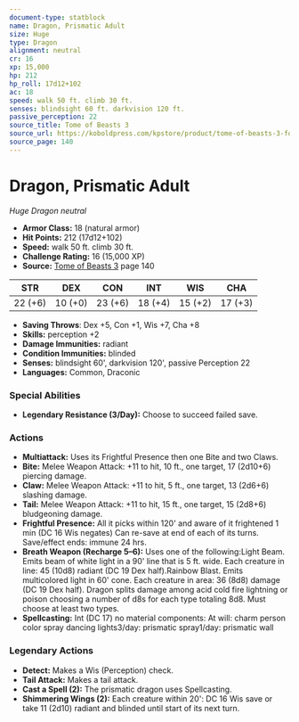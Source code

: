 ```yaml
---
document-type: statblock
name: Dragon, Prismatic Adult
size: Huge
type: Dragon
alignment: neutral
cr: 16
xp: 15,000
hp: 212
hp_roll: 17d12+102
ac: 18
speed: walk 50 ft. climb 30 ft.
senses: blindsight 60 ft. darkvision 120 ft. 
passive_perception: 22
source_title: Tome of Beasts 3
source_url: https://koboldpress.com/kpstore/product/tome-of-beasts-3-for-5th-edition/
source_page: 140
---
```


# Dragon, Prismatic Adult

*Huge* *Dragon* *neutral*

- **Armor Class:** 18 (natural armor)
- **Hit Points:** 212 (17d12+102)
- **Speed:** walk 50 ft. climb 30 ft.
- **Challenge Rating:** 16 (15,000 XP)
- **Source:** [Tome of Beasts 3](https://koboldpress.com/kpstore/product/tome-of-beasts-3-for-5th-edition/) page 140

| STR | DEX | CON | INT | WIS | CHA |
| --- | --- | --- | --- | --- | --- |
| 22 (+6) | 10 (+0) | 23 (+6) | 18 (+4) | 15 (+2) | 17 (+3) |

- **Saving Throws**: Dex +5, Con +1, Wis +7, Cha +8
- **Skills:** perception +2
- **Damage Immunities:** radiant
- **Condition Immunities:** blinded
- **Senses:** blindsight 60', darkvision 120', passive Perception 22
- **Languages:** Common, Draconic

### Special Abilities

- **Legendary Resistance (3/Day):** Choose to succeed failed save.

### Actions

- **Multiattack:** Uses its Frightful Presence then one Bite and two Claws.
- **Bite:** Melee Weapon Attack: +11 to hit, 10 ft., one target, 17 (2d10+6) piercing damage.
- **Claw:** Melee Weapon Attack: +11 to hit, 5 ft., one target, 13 (2d6+6) slashing damage.
- **Tail:** Melee Weapon Attack: +11 to hit, 15 ft., one target, 15 (2d8+6) bludgeoning damage.
- **Frightful Presence:** All it picks within 120' and aware of it frightened 1 min (DC 16 Wis negates) Can re-save at end of each of its turns. Save/effect ends: immune 24 hrs.
- **Breath Weapon (Recharge 5–6):** Uses one of the following:Light Beam. Emits beam of white light in a 90' line that is 5 ft. wide. Each creature in line: 45 (10d8) radiant (DC 19 Dex half).Rainbow Blast. Emits multicolored light in 60' cone. Each creature in area: 36 (8d8) damage (DC 19 Dex half). Dragon splits damage among acid cold fire lightning or poison choosing a number of d8s for each type totaling 8d8. Must choose at least two types.
- **Spellcasting:** Int (DC 17) no material components: At will: charm person color spray dancing lights3/day: prismatic spray1/day: prismatic wall



### Legendary Actions

- **Detect:** Makes a Wis (Perception) check.
- **Tail Attack:** Makes a tail attack.
- **Cast a Spell (2):** The prismatic dragon uses Spellcasting.
- **Shimmering Wings (2):** Each creature within 20': DC 16 Wis save or take 11 (2d10) radiant and blinded until start of its next turn.
